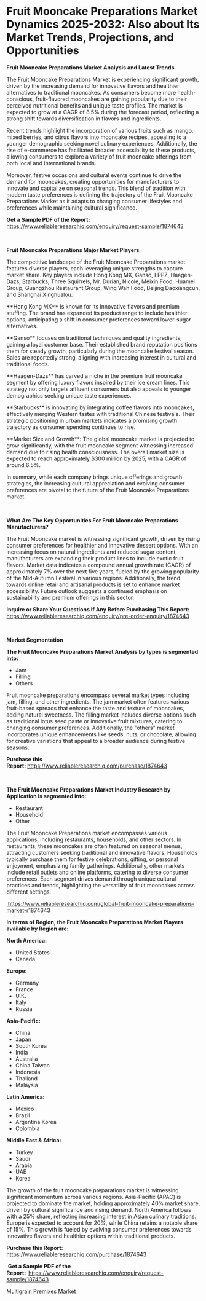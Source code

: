 <p><h1>Fruit Mooncake Preparations Market Dynamics 2025-2032: Also about Its Market Trends, Projections, and Opportunities</h1></p><p><strong>Fruit Mooncake Preparations Market Analysis and Latest Trends</strong></p>
<p><p>The Fruit Mooncake Preparations Market is experiencing significant growth, driven by the increasing demand for innovative flavors and healthier alternatives to traditional mooncakes. As consumers become more health-conscious, fruit-flavored mooncakes are gaining popularity due to their perceived nutritional benefits and unique taste profiles. The market is expected to grow at a CAGR of 8.5% during the forecast period, reflecting a strong shift towards diversification in flavors and ingredients.</p><p>Recent trends highlight the incorporation of various fruits such as mango, mixed berries, and citrus flavors into mooncake recipes, appealing to a younger demographic seeking novel culinary experiences. Additionally, the rise of e-commerce has facilitated broader accessibility to these products, allowing consumers to explore a variety of fruit mooncake offerings from both local and international brands. </p><p>Moreover, festive occasions and cultural events continue to drive the demand for mooncakes, creating opportunities for manufacturers to innovate and capitalize on seasonal trends. This blend of tradition with modern taste preferences is defining the trajectory of the Fruit Mooncake Preparations Market as it adapts to changing consumer lifestyles and preferences while maintaining cultural significance.</p></p>
<p><strong>Get a Sample PDF of the Report:&nbsp;</strong> <a href="https://www.reliableresearchiq.com/enquiry/request-sample/1874643?utm_campaign=2245&utm_medium=2&utm_source=Github&utm_content=ia&utm_term=15022025&utm_id=fruit-mooncake-preparations">https://www.reliableresearchiq.com/enquiry/request-sample/1874643</a></p>
<p>&nbsp;</p>
<p><strong>Fruit Mooncake Preparations Major Market Players</strong></p>
<p><p>The competitive landscape of the Fruit Mooncake Preparations market features diverse players, each leveraging unique strengths to capture market share. Key players include Hong Kong MX, Ganso, LPPZ, Haagen-Dazs, Starbucks, Three Squirrels, Mr. Durian, Nicole, Meixin Food, Huamei Group, Guangzhou Restaurant Group, Wing Wah Food, Beijing Daoxiangcun, and Shanghai Xinghualou.</p><p>**Hong Kong MX** is known for its innovative flavors and premium stuffing. The brand has expanded its product range to include healthier options, anticipating a shift in consumer preferences toward lower-sugar alternatives. </p><p>**Ganso** focuses on traditional techniques and quality ingredients, gaining a loyal customer base. Their established brand reputation positions them for steady growth, particularly during the mooncake festival season. Sales are reportedly strong, aligning with increasing interest in cultural and traditional foods.</p><p>**Haagen-Dazs** has carved a niche in the premium fruit mooncake segment by offering luxury flavors inspired by their ice cream lines. This strategy not only targets affluent consumers but also appeals to younger demographics seeking unique taste experiences.</p><p>**Starbucks** is innovating by integrating coffee flavors into mooncakes, effectively merging Western tastes with traditional Chinese festivals. Their strategic positioning in urban markets indicates a promising growth trajectory as consumer spending continues to rise.</p><p>**Market Size and Growth**: The global mooncake market is projected to grow significantly, with the fruit mooncake segment witnessing increased demand due to rising health consciousness. The overall market size is expected to reach approximately $300 million by 2025, with a CAGR of around 6.5%.</p><p>In summary, while each company brings unique offerings and growth strategies, the increasing cultural appreciation and evolving consumer preferences are pivotal to the future of the Fruit Mooncake Preparations market.</p></p>
<p>&nbsp;</p>
<p><strong>What Are The Key Opportunities For Fruit Mooncake Preparations Manufacturers?</strong></p>
<p><p>The Fruit Mooncake market is witnessing significant growth, driven by rising consumer preferences for healthier and innovative dessert options. With an increasing focus on natural ingredients and reduced sugar content, manufacturers are expanding their product lines to include exotic fruit flavors. Market data indicates a compound annual growth rate (CAGR) of approximately 7% over the next five years, fueled by the growing popularity of the Mid-Autumn Festival in various regions. Additionally, the trend towards online retail and artisanal products is set to enhance market accessibility. Future outlook suggests a continued emphasis on sustainability and premium offerings in this sector.</p></p>
<p><strong>Inquire or Share Your Questions If Any Before Purchasing This Report:</strong> <a href="https://www.reliableresearchiq.com/enquiry/pre-order-enquiry/1874643?utm_campaign=2245&utm_medium=2&utm_source=Github&utm_content=ia&utm_term=15022025&utm_id=fruit-mooncake-preparations">https://www.reliableresearchiq.com/enquiry/pre-order-enquiry/1874643</a></p>
<p>&nbsp;</p>
<p><strong>Market Segmentation</strong></p>
<p><strong>The Fruit Mooncake Preparations Market Analysis by types is segmented into:</strong></p>
<p><ul><li>Jam</li><li>Filling</li><li>Others</li></ul></p>
<p><p>Fruit mooncake preparations encompass several market types including jam, filling, and other ingredients. The jam market often features various fruit-based spreads that enhance the taste and texture of mooncakes, adding natural sweetness. The filling market includes diverse options such as traditional lotus seed paste or innovative fruit mixtures, catering to changing consumer preferences. Additionally, the "others" market incorporates unique enhancements like seeds, nuts, or chocolate, allowing for creative variations that appeal to a broader audience during festive seasons.</p></p>
<p><strong>Purchase this Report:&nbsp;</strong><a href="https://www.reliableresearchiq.com/purchase/1874643?utm_campaign=2245&utm_medium=2&utm_source=Github&utm_content=ia&utm_term=15022025&utm_id=fruit-mooncake-preparations">https://www.reliableresearchiq.com/purchase/1874643</a></p>
<p>&nbsp;</p>
<p><strong>The Fruit Mooncake Preparations Market Industry Research by Application is segmented into:</strong></p>
<p><ul><li>Restaurant</li><li>Household</li><li>Other</li></ul></p>
<p><p>The Fruit Mooncake Preparations market encompasses various applications, including restaurants, households, and other sectors. In restaurants, these mooncakes are often featured on seasonal menus, attracting customers seeking traditional and innovative flavors. Households typically purchase them for festive celebrations, gifting, or personal enjoyment, emphasizing family gatherings. Additionally, other markets include retail outlets and online platforms, catering to diverse consumer preferences. Each segment drives demand through unique cultural practices and trends, highlighting the versatility of fruit mooncakes across different settings.</p></p>
<p><a href="https://www.reliableresearchiq.com/global-fruit-mooncake-preparations-market-r1874643?utm_campaign=2245&utm_medium=2&utm_source=Github&utm_content=ia&utm_term=15022025&utm_id=fruit-mooncake-preparations">&nbsp;https://www.reliableresearchiq.com/global-fruit-mooncake-preparations-market-r1874643</a></p>
<p><strong>In terms of Region, the Fruit Mooncake Preparations Market Players available by Region are:</strong></p>
<p>
    <p> <strong> North America: </strong>
        <ul>
            <li>United States</li>
            <li>Canada</li>
        </ul>
        </p> 
    <p> <strong> Europe: </strong>
        <ul>
            <li>Germany</li>
            <li>France</li>
            <li>U.K.</li>
            <li>Italy</li>
            <li>Russia</li>
        </ul>
        </p> 
    <p> <strong> Asia-Pacific: </strong>
        <ul>
            <li>China</li>
            <li>Japan</li>
            <li>South Korea</li>
            <li>India</li>
            <li>Australia</li>
            <li>China Taiwan</li>
            <li>Indonesia</li>
            <li>Thailand</li>
            <li>Malaysia</li>
        </ul>
        </p> 
    <p> <strong> Latin America: </strong>
        <ul>
            <li>Mexico</li>
            <li>Brazil</li>
            <li>Argentina Korea</li>
            <li>Colombia</li>
        </ul>
        </p> 
    <p> <strong> Middle East & Africa: </strong>
        <ul>
            <li>Turkey</li>
            <li>Saudi</li>
            <li>Arabia</li>
            <li>UAE</li>
            <li>Korea</li>
        </ul>
    </p>
    </p>
<p><p>The growth of the fruit mooncake preparations market is witnessing significant momentum across various regions. Asia-Pacific (APAC) is projected to dominate the market, holding approximately 40% market share, driven by cultural significance and rising demand. North America follows with a 25% share, reflecting increasing interest in Asian culinary traditions. Europe is expected to account for 20%, while China retains a notable share of 15%. This growth is fueled by evolving consumer preferences towards innovative flavors and healthier options within traditional products.</p></p>
<p><strong>Purchase this Report: </strong><a href="https://www.reliableresearchiq.com/purchase/1874643?utm_campaign=2245&utm_medium=2&utm_source=Github&utm_content=ia&utm_term=15022025&utm_id=fruit-mooncake-preparations">https://www.reliableresearchiq.com/purchase/1874643</a></p>
<p>&nbsp;<strong>Get a Sample PDF of the Report:&nbsp;&nbsp;</strong><a href="https://www.reliableresearchiq.com/enquiry/request-sample/1874643?utm_campaign=2245&utm_medium=2&utm_source=Github&utm_content=ia&utm_term=15022025&utm_id=fruit-mooncake-preparations">https://www.reliableresearchiq.com/enquiry/request-sample/1874643</a></p>
<p><strong></strong></p>
<p><p><a href="https://github.com/LilianFaulkner65/Market-Research-Report-List-1/blob/main/multigrain-premixes-market.md?utm_campaign=2245&utm_medium=2&utm_source=Github&utm_content=ia&utm_term=15022025&utm_id=fruit-mooncake-preparations">Multigrain Premixes Market</a></p></p>